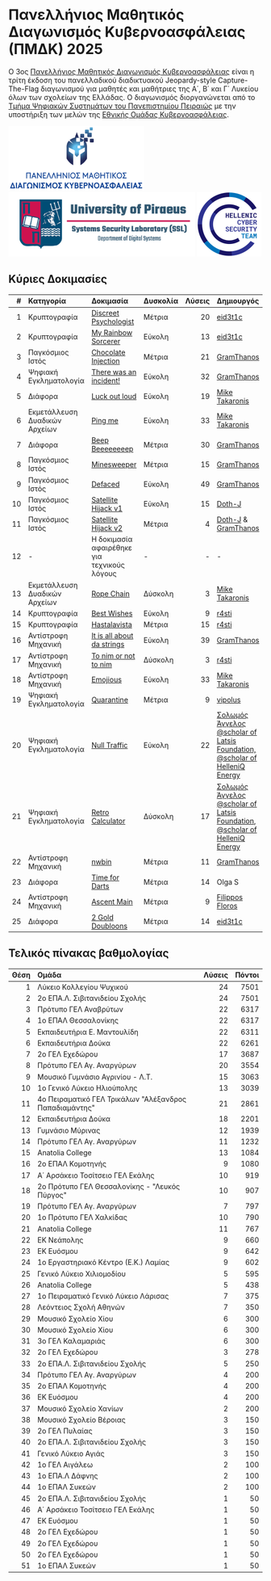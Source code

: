 # Πανελλήνιος Μαθητικός Διαγωνισμός Κυβερνοασφάλειας (ΠΜΔΚ) 2025

O 3ος [Πανελλήνιος Μαθητικός Διαγωνισμός Κυβερνοασφάλειας](https://ecsc.gr/index.php/ethical-hacking-comp/) είναι η τρίτη έκδοση του πανελλαδικού διαδικτυακού Jeopardy-style Capture-The-Flag διαγωνισμού για μαθητές και μαθήτριες της Α΄, Β΄ και Γ΄ Λυκείου όλων των σχολείων της Ελλάδας. Ο διαγωνισμός διοργανώνεται από το [Τμήμα Ψηφιακών Συστημάτων του Πανεπιστημίου Πειραιώς](https://www.ds.unipi.gr) με την υποστήριξη των μελών της [Εθνικής Ομάδας Κυβερνοασφάλειας](https://ecsc.gr).

<p float="left">
  <a href="https://ecsc.gr/index.php/ethical-hacking-comp/"><img src="images/πανελλήνιος-μαθητικός-διαγωνισμός-κυβερνοασφάλειας-πμδκ.png" height="128" /></a>
  <a href="https://www.ds.unipi.gr"><img src="images/university-of-piraeus-ssl.png" height="128" /></a>
  <a href="https://ecsc.gr"><img src="images/hellenic-cyber-security-team.png" height="128" /></a>
</p>

## Κύριες Δοκιμασίες

|   # | Κατηγορία                     | Δοκιμασία                                                                      | Δυσκολία | Λύσεις | Δημιουργός                                                      |
| --: | :---------------------------- | :----------------------------------------------------------------------------- | :------- | -----: | :-------------------------------------------------------------- |
|   1 | Κρυπτογραφία                  | [Discreet Psychologist](challenge-01-discreet-psychologist/writeup/)           | Μέτρια   |     20 | [eid3t1c](https://github.com/eid3t1c) |
|   2 | Κρυπτογραφία                  | [My Rainbow Sorcerer](challenge-02-my-rainbow-sorcerer/writeup/)               | Εύκολη   |     13 | [eid3t1c](https://github.com/eid3t1c) |
|   3 | Παγκόσμιος Ιστός              | [Chocolate Injection](challenge-03-chocolate-injection/writeup/)               | Μέτρια   |     21 | [GramThanos](https://github.com/GramThanos) |
|   4 | Ψηφιακή Εγκληματολογία        | [There was an incident!](challenge-04-there-was-an-incident/writeup/)          | Εύκολη   |     32 | [GramThanos](https://github.com/GramThanos) |
|   5 | Διάφορα                       | [Luck out loud](challenge-05-luck-out-loud/writeup/)                           | Εύκολη   |     19 | [Mike Takaronis](https://x.com/miketakaronis) |
|   6 | Εκμετάλλευση Δυαδικών Αρχείων | [Ping me](challenge-06-ping-me/writeup/)                                       | Εύκολη   |     33 | [Mike Takaronis](https://x.com/miketakaronis) |
|   7 | Διάφορα                       | [Beep Beeeeeeeep](challenge-07-beep-beeeeeeeep/writeup/)                       | Μέτρια   |     30 | [GramThanos](https://github.com/GramThanos) |
|   8 | Παγκόσμιος Ιστός              | [Minesweeper](challenge-08-minesweeper/writeup/)                               | Μέτρια   |     15 | [GramThanos](https://github.com/GramThanos) |
|   9 | Παγκόσμιος Ιστός              | [Defaced](challenge-09-defaced/writeup/)                                       | Εύκολη   |     49 | [GramThanos](https://github.com/GramThanos) |
|  10 | Παγκόσμιος Ιστός              | [Satellite Hijack v1](challenge-10-satellite-hijack-v1/writeup/)               | Εύκολη   |     15 | [Doth-J](https://github.com/Doth-J) |
|  11 | Παγκόσμιος Ιστός              | [Satellite Hijack v2](challenge-11-satellite-hijack-v2/writeup/)               | Μέτρια   |      4 | [Doth-J](https://github.com/Doth-J) & [GramThanos](https://github.com/GramThanos) |
|  12 | -                             | Η δοκιμασία αφαιρέθηκε για τεχνικούς λόγους                                    | -        |      - | - |
|  13 | Εκμετάλλευση Δυαδικών Αρχείων | [Rope Chain](challenge-13-rope-chain/writeup)                                  | Δύσκολη  |      3 | [Mike Takaronis](https://x.com/miketakaronis) |
|  14 | Κρυπτογραφία                  | [Best Wishes](challenge-14-best-wishes/writeup/)                               | Εύκολη   |      9 | [r4sti](https://www.youtube.com/@pliromatics2692) |
|  15 | Κρυπτογραφία                  | [Hastalavista](challenge-15-hastalavista/writeup/)                             | Μέτρια   |     15 | [r4sti](https://www.youtube.com/@pliromatics2692) |
|  16 | Αντίστροφη Mηχανική           | [It is all about da strings](challenge-16-it-is-all-about-da-strings/writeup/) | Εύκολη   |     39 | [GramThanos](https://github.com/GramThanos) |
|  17 | Αντίστροφη Mηχανική           | [To nim or not to nim](challenge-17-to-nim-or-not-to-nim/writeup/)             | Δύσκολη  |      3 | [r4sti](https://www.youtube.com/@pliromatics2692) |
|  18 | Αντίστροφη Mηχανική           | [Emojious](challenge-18-emojious/writeup/)                                     | Εύκολη   |     33 | [Mike Takaronis](https://x.com/miketakaronis) |
|  19 | Ψηφιακή Εγκληματολογία        | [Quarantine](challenge-19-quarantine/writeup/)                                 | Mέτρια   |      9 | [vipolus](https://github.com/vipolus) |
|  20 | Ψηφιακή Εγκληματολογία        | [Null Traffic](challenge-20-null-traffic/writeup/)                             | Εύκολη   |     22 | [Σολωμός Άγγελος @scholar of Latsis Foundation, @scholar of HelleniQ Energy](https://github.com/connar) |
|  21 | Ψηφιακή Εγκληματολογία        | [Retro Calculator](challenge-21-retro-calculator/writeup/)                     | Δύσκολη  |     17 | [Σολωμός Άγγελος @scholar of Latsis Foundation, @scholar of HelleniQ Energy](https://github.com/connar) |
|  22 | Αντίστροφη Mηχανική           | [nwbin](challenge-22-nwbin/writeup/)                                           | Mέτρια   |     11 | [GramThanos](https://github.com/GramThanos) |
|  23 | Διάφορα                       | [Time for Darts](challenge-23-time-for-darts/writeup/)                         | Mέτρια   |     14 | Olga S |
|  24 | Αντίστροφη Mηχανική           | [Ascent Main](challenge-24-ascent-main/writeup/)                               | Mέτρια   |      9 | [Filippos Floros](https://github.com/YoungFlexerGR) |
|  25 | Διάφορα                       | [2 Gold Doubloons](challenge-25-2-gold-doubloons/writeup/)                     | Μέτρια   |     14 | [eid3t1c](https://github.com/eid3t1c) |


## Τελικός πίνακας βαθμολογίας

| Θέση | Ομάδα | Λύσεις | Πόντοι |
| ---: | :---- | -----: | -----: |
| 1 | Λύκειο Κολλεγίου Ψυχικού | 24 | 7501 |
| 2 | 2ο ΕΠΑ.Λ. Σιβιτανιδείου Σχολής | 24 | 7501 |
| 3 | Πρότυπο ΓΕΛ Αναβρύτων | 22 | 6317 |
| 4 | 1ο ΕΠΑΛ Θεσσαλονίκης | 22 | 6317 |
| 5 | Εκπαιδευτήρια Ε. Μαντουλίδη | 22 | 6311 |
| 6 | Εκπαιδευτήρια Δούκα | 22 | 6261 |
| 7 | 2ο ΓΕΛ Εχεδώρου | 17 | 3687 |
| 8 | Πρότυπο ΓΕΛ Αγ. Αναργύρων | 20 | 3554 |
| 9 | Μουσικό Γυμνάσιο Αγρινίου - Λ.Τ. | 15 | 3063 |
| 10 | 1ο Γενικό Λύκειο Ηλιούπολης | 13 | 3039 |
| 11 | 4ο Πειραματικό ΓΕΛ Τρικάλων "Αλέξανδρος Παπαδιαμάντης" | 21 | 2861 |
| 12 | Εκπαιδευτήρια Δούκα | 18 | 2201 |
| 13 | Γυμνάσιο Μύρινας | 12 | 1939 |
| 14 | Πρότυπο ΓΕΛ Αγ. Αναργύρων | 11 | 1232 |
| 15 | Anatolia College | 13 | 1084 |
| 16 | 2ο ΕΠΑΛ Κομοτηνής | 9 | 1080 |
| 17 | Α΄ Αρσάκειο Τοσίτσειο ΓΕΛ Εκάλης | 10 | 919 |
| 18 | 2ο Πρότυπο ΓΕΛ Θεσσαλονίκης - "Λευκός Πύργος" | 10 | 907 |
| 19 | Πρότυπο ΓΕΛ Αγ. Αναργύρων | 7 | 797 |
| 20 | 1ο Πρότυπο ΓΕΛ Χαλκίδας | 10 | 790 |
| 21 | Anatolia College | 11 | 767 |
| 22 | ΕΚ Νεάπολης | 9 | 660 |
| 23 | ΕΚ Ευόσμου | 9 | 642 |
| 24 | 1ο Εργαστηριακό Κέντρο (Ε.Κ.) Λαμίας | 9 | 602 |
| 25 | Γενικό Λύκειο Χιλιομοδίου | 5 | 595 |
| 26 | Anatolia College | 5 | 438 |
| 27 | 1ο Πειραματικό Γενικό Λύκειο Λάρισας | 7 | 375 |
| 28 | Λεόντειος Σχολή Αθηνών | 7 | 350 |
| 29 | Μουσικό Σχολείο Χίου | 6 | 300 |
| 30 | Μουσικό Σχολείο Χίου | 6 | 300 |
| 31 | 3ο ΓΕΛ Καλαμαριάς | 6 | 300 |
| 32 | 2ο ΓΕΛ Εχεδώρου | 3 | 278 |
| 33 | 2ο ΕΠΑ.Λ. Σιβιτανιδείου Σχολής | 5 | 250 |
| 34 | Πρότυπο ΓΕΛ Αγ. Αναργύρων | 4 | 200 |
| 35 | 2ο ΕΠΑΛ Κομοτηνής | 4 | 200 |
| 36 | ΕΚ Ευόσμου | 4 | 200 |
| 37 | Μουσικό Σχολείο Χανίων | 2 | 200 |
| 38 | Μουσικό Σχολείο Βέροιας | 3 | 150 |
| 39 | 2ο ΓΕΛ Πυλαίας | 3 | 150 |
| 40 | 2ο ΕΠΑ.Λ. Σιβιτανιδείου Σχολής | 3 | 150 |
| 41 | Γενικό Λύκειο Αγιάς | 3 | 150 |
| 42 | 1ο ΓΕΛ Αιγάλεω | 2 | 100 |
| 43 | 1ο ΕΠΑ.Λ Δάφνης | 2 | 100 |
| 44 | 1ο ΕΠΑΛ Συκεών | 2 | 100 |
| 45 | 2ο ΕΠΑ.Λ. Σιβιτανιδείου Σχολής | 1 | 50 |
| 46 | Α΄ Αρσάκειο Τοσίτσειο ΓΕΛ Εκάλης | 1 | 50 |
| 47 | ΕΚ Ευόσμου | 1 | 50 |
| 48 | 2ο ΓΕΛ Εχεδώρου | 1 | 50 |
| 49 | 2ο ΓΕΛ Εχεδώρου | 1 | 50 |
| 50 | 2ο ΓΕΛ Εχεδώρου | 1 | 50 |
| 51 | 1ο ΕΠΑΛ Συκεών | 1 | 50 |
